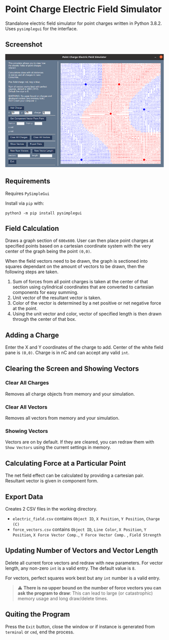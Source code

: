 # Point Charge Electric Field Simulator

Standalone electric field simulator for point charges written in Python 3.8.2.  Uses `pysimplegui` for the interface.

## Screenshot

![Failed to load screenshot](/screenshot.png?raw=true "Point Charge Electric Field Simulator")

## Requirements

Requires `PySimpleGui`

Install via `pip` with:

```shell
python3 -m pip install pysimplegui
```

## Field Calculation

Draws a graph section of `600x600`.  User can then place point charges at specified points based on a cartesian coordinate system with the very center of the graph being the point `(0,0)`.

When the field vectors need to be drawn, the graph is sectioned into squares dependant on the amount of vectors to be drawn, then the following steps are taken.

1. Sum of forces from all point charges is taken at the center of that section using cylindrical coordinates that are converted to cartesian components for easy summing.
2. Unit vector of the resultant vector is taken.
3. Color of the vector is determined by a net positive or net negative force at the point.
4. Using the unit vector and color, vector of specified length is then drawn through the center of that box.

## Adding a Charge

Enter the X and Y coordinates of the charge to add.  Center of the white field pane is `(0,0)`.  Charge is in nC and can accept any valid `int`.

## Clearing the Screen and Showing Vectors

### Clear All Charges

Removes all charge objects from memory and your simulation.

### Clear All Vectors

Removes all vectors from memory and your simulation.

### Showing Vectors

Vectors are on by default.  If they are cleared, you can redraw them with `Show Vectors` using the current settings in memory.

## Calculating Force at a Particular Point

The net field effect can be calculated by providing a cartesian pair.  Resultant vector is given in component form.

## Export Data

Creates 2 CSV files in the working directory. 
* `electric_field.csv` contains `Object ID`, `X Position`, `Y Position`, `Charge (C)`
* `force_vectors.csv` contains `Object ID`, `Line Color`, `X Position`, `Y Position`, `X Force Vector Comp.`, `Y Force Vector Comp.` , `Field Strength`

## Updating Number of Vectors and Vector Length

Delete all current force vectors and redraw with new parameters.  For vector length, any non-zero `int` is a valid entry.  The default value is `8`.

For vectors, perfect squares work best but any `int` number is a valid entry.

> :warning: **There is no upper bound on the number of force vectors you can ask the program to draw**: This can lead to large (or catastrophic) memory usage and long draw/delete times.

## Quiting the Program

Press the `Exit` button, close the window or if instance is generated from `terminal` or `cmd`, end the process.